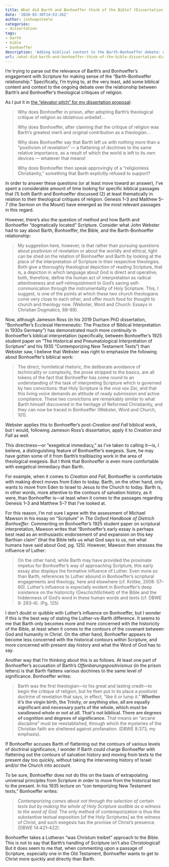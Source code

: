```yaml
---
title: What did Barth and Bonhoeffer think of the Bible? (Dissertation Dispatch, 2020-03-30)
date: '2020-03-30T14:53:26Z'
author: joshuapsteele
categories:
- dissertation
tags:
- barth
- bible
- bonhoeffer
description: 'Adding biblical content to the Barth-Bonhoeffer debate: what did they actually think about Scripture and its role?'
url: /what-did-barth-and-bonhoeffer-think-of-the-bible-dissertation-dispatch-2020-03-30/
---
```

I’m trying to parse out the relevance of Barth’s and Bonhoeffer’s engagement with Scripture for making sense of the “Barth-Bonhoeffer relationship.” Specifically, I’m trying to, at the very least, add some biblical content and context to the ongoing debate over the relationship between Barth’s and Bonhoeffer’s theological critiques of religion.

As I put it in [the “elevator pitch” for my dissertation proposal](https://joshuapsteele.com/heres-the-elevator-pitch-for-my-dissertation-proposal-scriptural-but-not-religious/):

> Why does Bonhoeffer in prison, after adopting Barth’s theological critique of religion as idolatrous unbelief…
> 
> Why does Bonhoeffer, after claiming that the critique of religion was Barth’s greatest merit and original contribution as a theologian…
> 
> Why does Bonhoeffer say that Barth left us with nothing more than a “positivism of revelation” — a flattening of doctrines to the same relative importance, as a result of which the world is left to its own devices — whatever that means!
> 
> Why does Bonhoeffer then speak approvingly of a “religionless Christianity,” something that Barth explicitly refused to support?

In order to answer these questions (or at least move toward an answer), I’ve spent a considerable amount of time looking for specific biblical passages that (1) both Barth and Bonhoeffer discussed (2) at least thematically in relation to their theological critiques of religion. Genesis 1–3 and Matthew 5–7 (the Sermon on the Mount) have emerged as the most relevant passages in this regard.

However, there’s also the question of method and how Barth and Bonhoeffer “dogmatically located” Scripture. Consider what John Webster had to say about Barth, Bonhoeffer, the Bible, and the Barth-Bonhoeffer relationship:

> My suggestion here, however, is that rather than pursuing questions about positivism of revelation or about the worldly and ethical, light can be shed on the relation of Bonhoeffer and Barth by looking at the place of the interpretation of Scripture in their respective theologies. Both give a thoroughly theological depiction of reading Scripture, that is, a depiction in which language about God is direct and operative; both, therefore, define the human act of interpretation as radical attentiveness and self-relinquishment to God’s saving self-communication through the instrumentality of Holy Scripture. This, I suggest, is one of the points at which these two church theologians come very close to each other, and offer much food for thought to church and theology now. (Webster, Word and Church: Essays in Christian Dogmatics, 88–89).

Now, although Jameson Ross (in his 2019 Durham PhD dissertation, “Bonhoeffer’s Ecclesial Hermeneutic: The Practice of Biblical Interpretation in 1930s Germany”) has demonstrated much more *continuity* in Bonhoeffer’s biblical interpretation (specifically, between Bonhoeffer’s 1925 student paper on “The Historical and Pneumatological Interpretation of Scripture” and his 1935 “Contemporizing New Testament Texts”) than Webster saw, I believe that Webster was right to emphasize the following about Bonhoeffer’s biblical work:

> The direct, homiletical rhetoric, the deliberate avoidance of technicality or complexity, the prose stripped to the basics, are all tokens of the fact that Bonhoeffer has come round to an understanding of the task of interpreting Scripture which is governed by two convictions: that Holy Scripture is the *viva vox Dei*, and that this living voice demands an attitude of ready submission and active compliance. These two convictions are remarkably similar to what Barth himself discovered in the heritage of Reformed Christianity, and they can now be traced in Bonhoeffer (Webster, Word and Church, 101).

Webster applies this to Bonhoeffer’s post-*Creation and Fall* biblical work, but I would, following Jameson Ross’s dissertation, apply it to *Creation and Fall* as well.

This directness—or “exegetical immediacy,” as I’ve taken to calling it—is, I believe, a distinguishing feature of Bonhoeffer’s exegesis. Sure, he may have gotten some of it from Barth’s trailblazing work in the area of theological exegesis. But I think that Bonhoeffer is even more comfortable with exegetical immediacy than Barth.

For example, when it comes to *Creation and Fall*, Bonhoeffer is comfortable with making direct moves from Eden to today. Barth, on the other hand, only wants to move from Eden to Israel to Jesus to the Church to today. Barth is, in other words, more attentive to the contours of salvation history, as it were, than Bonhoeffer is—at least when it comes to the passages regarding Genesis 1–3 and Matthew 5–7 that I’ve looked at.

For this reason, I’m not sure I agree with the assessment of Michael Mawson in his essay on “Scripture” in *The Oxford Handbook of Dietrich Bonhoeffer*. Commenting on Bonhoeffer’s 1925 student paper on scriptural interpretation, Mawson writes that “Bonhoeffer’s early essay is perhaps best read as an enthusiastic endorsement of and expansion on this key Barthian claim” (that the Bible tells us what God says to us, not what humans have said about God, pg. 125). However, Mawson then stresses the influence of Luther:

> On the other hand, while Barth may have provided the proximate impetus for Bonhoeffer’s way of approaching Scripture, this early essay also displays the formative influence of Luther. Even more so than Barth, references to Luther abound in Bonhoeffer’s scriptural engagements and theology, here and elsewhere (cf. Krötke, 2008: 57–60). Luther’s influence is especially evident in Bonhoeffer’s deep insistence on the historicity (Geschichtlichkeit) of the Bible and the hiddenness of God’s word in these human words and texts (cf. DBWE 9: 293–4). (Pg. 125)

I don’t doubt or quibble with Luther’s influence on Bonhoeffer, but I wonder if this is the best way of stating the Luther-vs-Barth difference. It seems to me that Barth only becomes more and more concerned with the historicity of the Bible, at least when it comes to the contours of the covenant between God and humanity in Christ. On the other hand, Bonhoeffer appears to become less concerned with the historical contours *within* Scripture, and more concerned with present day history and what the Word of God has to say.

Another way that I’m thinking about this is as follows. At least one part of Bonhoeffer’s accusation of Barth’s *Offenbarungspositivismus* (in the prison letters) is that Barth flattens various doctrines to the same level of significance. Bonhoeffer writes:

> Barth was the first theologian—to his great and lasting credit—to begin the critique of religion, but he then put in its place a positivist doctrine of revelation that says, in effect, “like it or lump it.” **Whether it’s the virgin birth, the Trinity, or anything else, all are equally significant and necessary parts of the whole, which must be swallowed whole or not at all. That’s not biblical. There are degrees of cognition and degrees of significance.** That means an “arcane discipline” must be reestablished, through which the mysteries of the Christian faith are sheltered against profanation. (DBWE 8:373, my emphasis).

If Bonhoeffer accuses Barth of flattening out the contours of various levels of doctrinal significance, I wonder if Barth could charge Bonhoeffer with flattening out the contours of salvation history and moving from texts to the present day too quickly, without taking the intervening history of Israel and/or the Church into account.

To be sure, Bonhoeffer does *not* do this on the basis of extrapolating universal principles from Scripture in order to move from the historical text to the present. In his 1935 lecture on “con temporizing New Testament texts,” Bonhoeffer writes:

> *Contemporizing comes about not through the selection of certain texts but by making the whole of Holy Scripture audible as a witness to the word of God.* The only method of contemporization is thus the substantive textual exposition \[of the Holy Scriptures\] as the witness of Christ, and such exegesis has the promise of Christ’s presence. (DBWE 14:421–422).

Bonhoeffer takes a Lutheran “was Christum treibet” approach to the Bible. This is not to say that Barth’s handling of Scripture isn’t also Christological! But it does seem to me that, when commenting upon a passage of Scripture, especially one in the Old Testament, Bonhoeffer wants to get to Christ more quickly and directly than Barth.